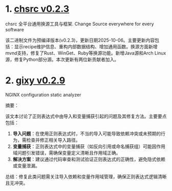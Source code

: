 
# 1. [chsrc v0.2.3](https://github.com/RubyMetric/chsrc/releases/tag/v0.2.3)  
chsrc 全平台通用换源工具与框架. Change Source everywhere for every software

该二进制文件为预编译版本(v0.2.3)，更新日期2025-10-06。主要更新内容包括：显示recipe维护信息、重构内部数据结构、增加通用函数。换源方面新增mvnd支持，修复了Rust、WinGet、Ruby等换源功能。新增Java源和Arch Linux源，修复Python部分源。本次更新有两位新贡献者加入。

# 2. [gixy v0.2.9](https://github.com/dvershinin/gixy/releases/tag/v0.2.9)  
NGINX configuration static analyzer

摘要：  

该文本讨论了正则表达式中由导入和变量捕获引起的问题及其修复方法。主要要点包括：  

1. **导入问题**：在使用正则表达式时，不当的导入可能导致依赖冲突或未预期的行为，需检查并修正相关导入路径。  
2. **变量捕获**：正则表达式中的变量捕获（如反向引用或命名捕获组）可能因作用域问题引发错误，需确保变量定义清晰且作用域正确。  
3. **解决方案**：建议通过代码审查和测试验证正则表达式的正确性，避免隐式依赖或变量泄漏。  

总结：修复此类问题需关注导入依赖和变量作用域管理，确保正则表达式逻辑清晰且无冲突。

